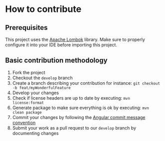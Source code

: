 # How to contribute

## Prerequisites

This project uses the [Apache Lombok](https://projectlombok.org/) library. Make sure to properly configure it into your IDE before importing this project.

## Basic contribution methodology

1. Fork the project
2. Checkout the `develop` branch
2. Create a branch describing your contribution for instance: `git checkout -b feat/myWonderfulFeature`
3. Develop your changes
4. Check if license headers are up to date by executing: `mvn license:format`
5. Generate package to make sure everything is ok by executing: `mvn clean package`
6. Commit your changes by following the [Angular commit message convention](https://gist.github.com/stephenparish/9941e89d80e2bc58a153) 
7. Submit your work as a pull request to our `develop` branch by documenting changes